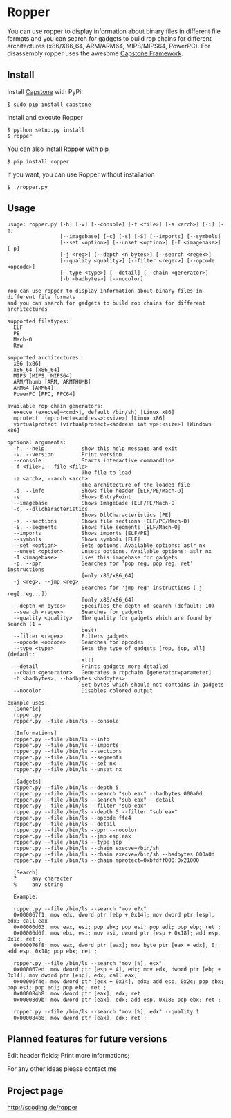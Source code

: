 Ropper
================

You can use ropper to display information about binary files in different file formats
and you can search for gadgets to build rop chains for different architectures (x86/X86_64, ARM/ARM64, MIPS/MIPS64, PowerPC). 
For disassembly ropper uses the awesome [Capstone Framework](http://www.capstone-engine.org).

Install
-------

Install [Capstone](http://www.capstone-engine.org) with PyPi:

    $ sudo pip install capstone
    
Install and execute Ropper

    $ python setup.py install
    $ ropper

You can also install Ropper with pip

    $ pip install ropper

If you want, you can use Ropper without installation

    $ ./ropper.py


Usage
-----

    usage: ropper.py [-h] [-v] [--console] [-f <file>] [-a <arch>] [-i] [-e]
                     [--imagebase] [-c] [-s] [-S] [--imports] [--symbols]
                     [--set <option>] [--unset <option>] [-I <imagebase>] [-p]
                     [-j <reg>] [--depth <n bytes>] [--search <regex>]
                     [--quality <quality>] [--filter <regex>] [--opcode <opcode>]
                     [--type <type>] [--detail] [--chain <generator>]
                     [-b <badbytes>] [--nocolor]

    You can use ropper to display information about binary files in different file formats
    and you can search for gadgets to build rop chains for different architectures

    supported filetypes:
      ELF
      PE
      Mach-O
      Raw

    supported architectures:
      x86 [x86]
      x86_64 [x86_64]
      MIPS [MIPS, MIPS64]
      ARM/Thumb [ARM, ARMTHUMB]
      ARM64 [ARM64]
      PowerPC [PPC, PPC64]

    available rop chain generators:
      execve (execve[=<cmd>], default /bin/sh) [Linux x86]
      mprotect  (mprotect=<address>:<size>) [Linux x86]
      virtualprotect (virtualprotect=<address iat vp>:<size>) [Windows x86]

    optional arguments:
      -h, --help            show this help message and exit
      -v, --version         Print version
      --console             Starts interactive commandline
      -f <file>, --file <file>
                            The file to load
      -a <arch>, --arch <arch>
                            The architecture of the loaded file
      -i, --info            Shows file header [ELF/PE/Mach-O]
      -e                    Shows EntryPoint
      --imagebase           Shows ImageBase [ELF/PE/Mach-O]
      -c, --dllcharacteristics
                            Shows DllCharacteristics [PE]
      -s, --sections        Shows file sections [ELF/PE/Mach-O]
      -S, --segments        Shows file segments [ELF/Mach-O]
      --imports             Shows imports [ELF/PE]
      --symbols             Shows symbols [ELF]
      --set <option>        Sets options. Available options: aslr nx
      --unset <option>      Unsets options. Available options: aslr nx
      -I <imagebase>        Uses this imagebase for gadgets
      -p, --ppr             Searches for 'pop reg; pop reg; ret' instructions
                            [only x86/x86_64]
      -j <reg>, --jmp <reg>
                            Searches for 'jmp reg' instructions (-j reg[,reg...])
                            [only x86/x86_64]
      --depth <n bytes>     Specifies the depth of search (default: 10)
      --search <regex>      Searches for gadgets
      --quality <quality>   The quality for gadgets which are found by search (1 =
                            best)
      --filter <regex>      Filters gadgets
      --opcode <opcode>     Searches for opcodes
      --type <type>         Sets the type of gadgets [rop, jop, all] (default:
                            all)
      --detail              Prints gadgets more detailed
      --chain <generator>   Generates a ropchain [generator=parameter]
      -b <badbytes>, --badbytes <badbytes>
                            Set bytes which should not contains in gadgets
      --nocolor             Disables colored output

    example uses:
      [Generic]
      ropper.py
      ropper.py --file /bin/ls --console

      [Informations]
      ropper.py --file /bin/ls --info
      ropper.py --file /bin/ls --imports
      ropper.py --file /bin/ls --sections
      ropper.py --file /bin/ls --segments
      ropper.py --file /bin/ls --set nx
      ropper.py --file /bin/ls --unset nx

      [Gadgets]
      ropper.py --file /bin/ls --depth 5
      ropper.py --file /bin/ls --search "sub eax" --badbytes 000a0d
      ropper.py --file /bin/ls --search "sub eax" --detail
      ropper.py --file /bin/ls --filter "sub eax"
      ropper.py --file /bin/ls --depth 5 --filter "sub eax"
      ropper.py --file /bin/ls --opcode ffe4
      ropper.py --file /bin/ls --detail
      ropper.py --file /bin/ls --ppr --nocolor
      ropper.py --file /bin/ls --jmp esp,eax
      ropper.py --file /bin/ls --type jop
      ropper.py --file /bin/ls --chain execve=/bin/sh
      ropper.py --file /bin/ls --chain execve=/bin/sh --badbytes 000a0d
      ropper.py --file /bin/ls --chain mprotect=0xbfdff000:0x21000

      [Search]
      ?		any character
      %		any string

      Example:

      ropper.py --file /bin/ls --search "mov e?x"
      0x000067f1: mov edx, dword ptr [ebp + 0x14]; mov dword ptr [esp], edx; call eax
      0x00006d03: mov eax, esi; pop ebx; pop esi; pop edi; pop ebp; ret ;
      0x00006d6f: mov ebx, esi; mov esi, dword ptr [esp + 0x18]; add esp, 0x1c; ret ;
      0x000076f8: mov eax, dword ptr [eax]; mov byte ptr [eax + edx], 0; add esp, 0x18; pop ebx; ret ;

      ropper.py --file /bin/ls --search "mov [%], ecx"
      0x000067ed: mov dword ptr [esp + 4], edx; mov edx, dword ptr [ebp + 0x14]; mov dword ptr [esp], edx; call eax;
      0x00006f4e: mov dword ptr [ecx + 0x14], edx; add esp, 0x2c; pop ebx; pop esi; pop edi; pop ebp; ret ;
      0x000084b8: mov dword ptr [eax], edx; ret ;
      0x00008d9b: mov dword ptr [eax], edx; add esp, 0x18; pop ebx; ret ;

      ropper.py --file /bin/ls --search "mov [%], edx" --quality 1
      0x000084b8: mov dword ptr [eax], edx; ret ;






Planned features for future versions
------------------------------------

  Edit header fields;
  Print more informations;

  For any other ideas please contact me



Project page
------------------------------------
http://scoding.de/ropper
